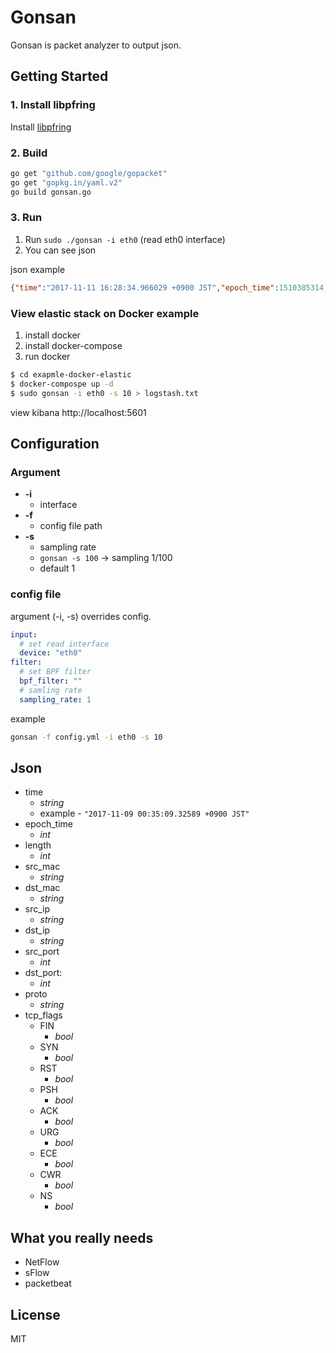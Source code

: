 # Gonsan

Gonsan is packet analyzer to output json. 

## Getting Started

### 1. Install libpfring

Install [libpfring](https://github.com/ntop/PF_RING)

### 2. Build

```sh
go get "github.com/google/gopacket"
go get "gopkg.in/yaml.v2"
go build gonsan.go
```

### 3. Run

1. Run `sudo ./gonsan -i eth0` (read eth0 interface)
1. You can see json

json example

```json
{"time":"2017-11-11 16:28:34.966029 +0900 JST","epoch_time":1510385314,"length":248,"src_mac":"00:15:5d:00:07:00","dst_mac":"00:15:5d:00:07:01","src_ip":"192.168.0.1","dst_ip":"192.168.0.2","src_port":42086,"dst_port":443,"proto":"TCP","seq_num":1709215608,"tcp_flags":{"FIN":false,"SYN":false,"RST":false,"PSH":true,"ACK":true,"URG":false,"ECE":false,"CWR":false,"NS":false}}
```

### View elastic stack on Docker example

1. install docker
2. install docker-compose
3. run docker

```sh
$ cd exapmle-docker-elastic
$ docker-compospe up -d
$ sudo gonsan -i eth0 -s 10 > logstash.txt
```

view kibana http://localhost:5601

## Configuration

### Argument

- **-i**
  - interface
- **-f**
  - config file path
- **-s**
  - sampling rate
  - `gonsan -s 100` -> sampling 1/100
  - default 1

### config file

argument (-i, -s) overrides config.

````yaml
input:
  # set read interface
  device: "eth0"
filter:
  # set BPF filter
  bpf_filter: ""
  # samling rate
  sampling_rate: 1
````

example

```sh
gonsan -f config.yml -i eth0 -s 10
```

## Json

- time
  - *string*
  - example - `"2017-11-09 00:35:09.32589 +0900 JST"`
- epoch_time
  - *int*
- length
  - *int*
- src_mac
  - *string*
- dst_mac
  - *string*
- src_ip
  - *string*
- dst_ip
  - *string*
- src_port
  - *int*
- dst_port:
  - *int*
- proto
  - *string*
- tcp_flags
  - FIN
    - *bool*
  - SYN
    - *bool*
  - RST
    - *bool*
  - PSH
    - *bool*
  - ACK
    - *bool*
  - URG
    - *bool*
  - ECE
    - *bool*
  - CWR
    - *bool*
  - NS
    - *bool*

## What you really needs

- NetFlow
- sFlow
- packetbeat

## License

MIT
